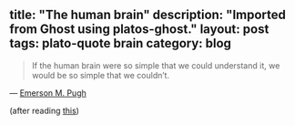 title: "The human brain"
description: "Imported from Ghost using platos-ghost."
layout: post
tags: plato-quote brain
category: blog
---

> If the human brain were so simple that we could understand it, we would be so simple that we couldn’t.

&mdash; [Emerson M. Pugh](http://quoteinvestigator.com/2016/03/05/brain/)

(after reading [this](http://waitbutwhy.com/2017/04/neuralink.html))
